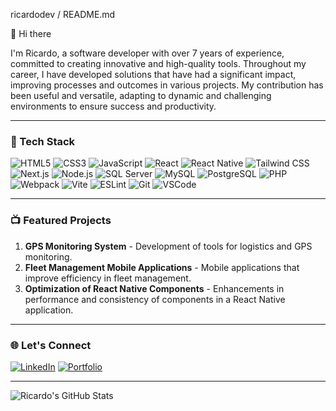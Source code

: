 ricardodev / README.md

👋 Hi there

I'm Ricardo, a software developer with over 7 years of experience, committed to creating innovative and high-quality tools. Throughout my career, I have developed solutions that have had a significant impact, improving processes and outcomes in various projects. My contribution has been useful and versatile, adapting to dynamic and challenging environments to ensure success and productivity.

---

### 🚀 Tech Stack

![HTML5](https://img.shields.io/badge/HTML5-E34F26?style=for-the-badge&logo=html5&logoColor=white)
![CSS3](https://img.shields.io/badge/CSS3-1572B6?style=for-the-badge&logo=css3&logoColor=white)
![JavaScript](https://img.shields.io/badge/JavaScript-F7DF1E?style=for-the-badge&logo=javascript&logoColor=black)
![React](https://img.shields.io/badge/React-20232A?style=for-the-badge&logo=react&logoColor=61DAFB)
![React Native](https://img.shields.io/badge/React_Native-20232A?style=for-the-badge&logo=react&logoColor=61DAFB)
![Tailwind CSS](https://img.shields.io/badge/Tailwind_CSS-38B2AC?style=for-the-badge&logo=tailwind-css&logoColor=white)
![Next.js](https://img.shields.io/badge/Next.js-000000?style=for-the-badge&logo=nextdotjs&logoColor=white)
![Node.js](https://img.shields.io/badge/Node.js-339933?style=for-the-badge&logo=nodedotjs&logoColor=white)
![SQL Server](https://img.shields.io/badge/SQL_Server-CC2927?style=for-the-badge&logo=microsoft-sql-server&logoColor=white)
![MySQL](https://img.shields.io/badge/MySQL-4479A1?style=for-the-badge&logo=mysql&logoColor=white)
![PostgreSQL](https://img.shields.io/badge/PostgreSQL-336791?style=for-the-badge&logo=postgresql&logoColor=white)
![PHP](https://img.shields.io/badge/PHP-777BB4?style=for-the-badge&logo=php&logoColor=white)
![Webpack](https://img.shields.io/badge/Webpack-8DD6F9?style=for-the-badge&logo=webpack&logoColor=black)
![Vite](https://img.shields.io/badge/Vite-646CFF?style=for-the-badge&logo=vite&logoColor=white)
![ESLint](https://img.shields.io/badge/ESLint-4B32C3?style=for-the-badge&logo=eslint&logoColor=white)
![Git](https://img.shields.io/badge/Git-F05032?style=for-the-badge&logo=git&logoColor=white)
![VSCode](https://img.shields.io/badge/VS_Code-007ACC?style=for-the-badge&logo=visual-studio-code&logoColor=white)

---

### 📺 Featured Projects

1. **GPS Monitoring System** - Development of tools for logistics and GPS monitoring.
2. **Fleet Management Mobile Applications** - Mobile applications that improve efficiency in fleet management.
3. **Optimization of React Native Components** - Enhancements in performance and consistency of components in a React Native application.

---

### 🌐 Let's Connect

[![LinkedIn](https://img.shields.io/badge/-LinkedIn-blue?style=flat&logo=Linkedin&logoColor=white)]([https://www.linkedin.com/in/your-profile](https://www.linkedin.com/in/ricardo-villalta-70574b1a5/))
[![Portfolio](https://img.shields.io/badge/Portfolio-000000?style=flat&logo=google-chrome&logoColor=white)](https://ricardovillalta.com)

---

![Ricardo's GitHub Stats](https://github-readme-stats.vercel.app/api?username=your-username&show_icons=true&theme=dark)
